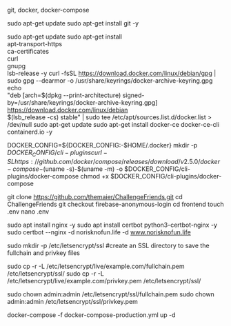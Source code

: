 git, docker, docker-compose

sudo apt-get update
sudo apt-get install git -y

sudo apt-get update
sudo apt-get install \
 apt-transport-https \
 ca-certificates \
 curl \
 gnupg \
 lsb-release -y
curl -fsSL https://download.docker.com/linux/debian/gpg | sudo gpg --dearmor -o /usr/share/keyrings/docker-archive-keyring.gpg
echo \
 "deb [arch=$(dpkg --print-architecture) signed-by=/usr/share/keyrings/docker-archive-keyring.gpg] https://download.docker.com/linux/debian \
 $(lsb_release -cs) stable" | sudo tee /etc/apt/sources.list.d/docker.list > /dev/null
sudo apt-get update
sudo apt-get install docker-ce docker-ce-cli containerd.io -y

DOCKER_CONFIG=${DOCKER_CONFIG:-$HOME/.docker}
mkdir -p $DOCKER_CONFIG/cli-plugins
curl -SL https://github.com/docker/compose/releases/download/v2.5.0/docker-compose-$(uname -s)-$(uname -m) -o $DOCKER_CONFIG/cli-plugins/docker-compose
chmod +x $DOCKER_CONFIG/cli-plugins/docker-compose

git clone https://github.com/themaier/ChallengeFriends.git
cd ChallengeFriends
git checkout firebase-anonymous-login
cd frontend
touch .env
nano .env

sudo apt install nginx -y
sudo apt install certbot python3-certbot-nginx -y
sudo certbot --nginx -d norisknofun.life -d www.norisknofun.life

sudo mkdir -p /etc/letsencrypt/ssl #create an SSL directory to save the fullchain and privkey files

sudo cp -r -L /etc/letsencrypt/live/example.com/fullchain.pem /etc/letsencrypt/ssl/
sudo cp -r -L /etc/letsencrypt/live/example.com/privkey.pem /etc/letsencrypt/ssl/

sudo chown admin:admin /etc/letsencrypt/ssl/fullchain.pem
sudo chown admin:admin /etc/letsencrypt/ssl/privkey.pem

docker-compose -f docker-compose-production.yml up -d

